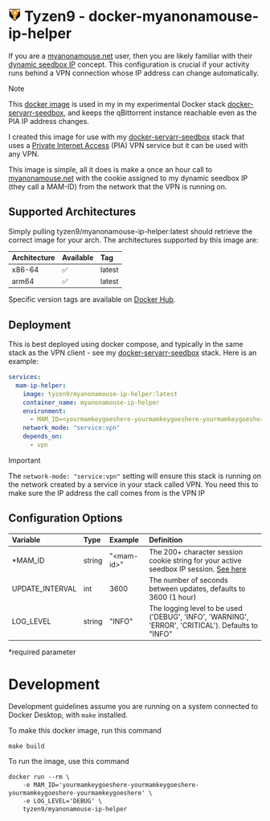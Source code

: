 # <img src="https://github.com/tyzen9/tyzen9/blob/main/images/logos/t9_logo.png" height="25"> Tyzen9 - docker-myanonamouse-ip-helper
If you are a [myanonamouse.net](https://www.myanonamouse.net/) user, then you are likely familiar with their [dynamic seedbox IP](https://www.myanonamouse.net/api/endpoint.php/3/json/dynamicSeedbox.php) concept. 
This configuration is crucial if your activity runs behind a VPN connection whose IP address can change automatically.

> [!NOTE]
> This [docker image](https://hub.docker.com/repository/docker/tyzen9/myanonamouse-ip-helper/general) is used in my in my experimental Docker stack [docker-servarr-seedbox](https://github.com/tyzen9/docker-servarr-seedbox), and keeps the qBittorrent instance reachable even as the PIA IP address changes.


I created this image for use with my [docker-servarr-seedbox](https://github.com/tyzen9/docker-servarr-seedbox) stack that uses a [Private Internet Access](https://www.privateinternetaccess.com/) (PIA) VPN service but it can be used with any VPN.

This image is simple, all it does is make a once an hour call to [myanonamouse.net](https://www.myanonamouse.net/) with the cookie assigned to my dynamic seedbox IP (they call a MAM-ID) from the network that the VPN is running on.

## Supported Architectures
Simply pulling tyzen9/myanonamouse-ip-helper:latest should retrieve the correct image for your arch. The architectures supported by this image are:

| Architecture | Available | Tag |
| :---   | :--- | :--- |
| x86-64 | ✅ | latest |
| arm64	 | ✅ | latest |

Specific version tags are available on [Docker Hub](https://hub.docker.com/repository/docker/tyzen9/myanonamouse-ip-helper/tags).

## Deployment
This is best deployed using docker compose, and typically in the same stack as the VPN client - see my [docker-servarr-seedbox](https://github.com/tyzen9/docker-servarr-seedbox) stack. Here is an example:

```yaml
services:
  mam-ip-helper:
    image: tyzen9/myanonamouse-ip-helper:latest
    container_name: myanonamouse-ip-helper
    environment:
      - MAM_ID=<yourmamkeygoeshere-yourmamkeygoeshere-yourmamkeygoeshere-yourmamkeygoeshere>
    network_mode: "service:vpn"
    depends_on:
      - vpn
```
> [!IMPORTANT]
> The `network-mode: "service:vpn"` setting will ensure this stack is running on the network created by a service in your stack called VPN.  You need this to make sure the IP address the call comes from is the VPN IP

## Configuration Options
| Variable | Type | Example | Definition |
| :---   | :--- | :--- | :--- |
| *MAM_ID | string | "\<mam-id\>" | The 200+ character session cookie string for your active seedbox IP session. [See here](https://www.myanonamouse.net/preferences/index.php?view=security)|
| UPDATE_INTERVAL | int | 3600 | The number of seconds between updates, defaults to 3600 (1 hour) |
| LOG_LEVEL | string | "INFO" | The logging level to be used ('DEBUG', 'INFO', 'WARNING', 'ERROR', 'CRITICAL'). Defaults to "INFO" |
\*required parameter

# Development
Development guidelines assume you are running on a system connected to Docker Desktop, with `make` installed.

To make this docker image, run this command 
```
make build
```

To run the image, use this command
```
docker run --rm \
    -e MAM_ID='yourmamkeygoeshere-yourmamkeygoeshere-yourmamkeygoeshere-yourmamkeygoeshere' \
    -e LOG_LEVEL='DEBUG' \
    tyzen9/myanonamouse-ip-helper
```